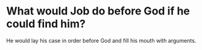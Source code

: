 # What would Job do before God if he could find him?

He would lay his case in order before God and fill his mouth with arguments.
